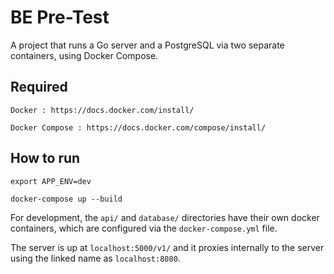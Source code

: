 # BE Pre-Test

A project that runs a Go server and a PostgreSQL via two separate containers, using Docker Compose.

## Required

```
Docker : https://docs.docker.com/install/

Docker Compose : https://docs.docker.com/compose/install/

```

## How to run

```
export APP_ENV=dev

docker-compose up --build
```

For development, the `api/` and `database/` directories have their own docker containers, which are configured via the `docker-compose.yml` file.

The server is up at `localhost:5000/v1/` and it proxies internally to the server using the linked name as `localhost:8080`.
